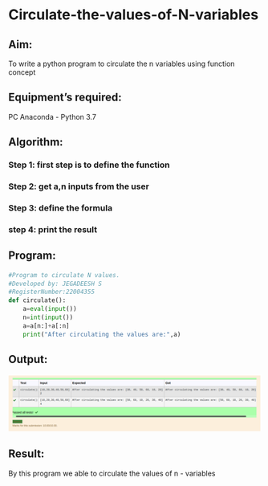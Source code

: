 # Circulate-the-values-of-N-variables
## Aim:
To write a python program to circulate the n variables using function concept
## Equipment’s required:
PC
Anaconda - Python 3.7
## Algorithm: 
### Step 1: first step is to define the function
### Step 2: get a,n inputs from the user
### Step 3: define the formula 
### step 4: print the result
## Program:
``` python
#Program to circulate N values.
#Developed by: JEGADEESH S
#RegisterNumber:22004355
def circulate():
    a=eval(input())
    n=int(input())
    a=a[n:]+a[:n]
    print("After circulating the values are:",a)
```

## Output:
![OUTPUT](output6.png)

## Result:
By this program we able to circulate the values of  n - variables 

